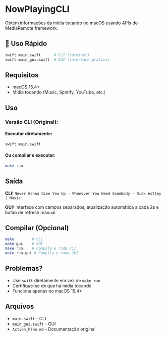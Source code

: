 # NowPlayingCLI

Obtém informações da mídia tocando no macOS usando APIs do MediaRemote framework.

## 🚀 Uso Rápido

```bash
swift main.swift      # CLI (terminal)
swift main_gui.swift  # GUI (interface gráfica)
```

## Requisitos

- macOS 15.4+
- Mídia tocando (Music, Spotify, YouTube, etc.)

## Uso

### Versão CLI (Original):

#### Executar diretamente:

```bash
swift main.swift
```

#### Ou compilar e executar:

```bash
make run
```

## Saída

**CLI:** `Never Gonna Give You Up - Whenever You Need Somebody - Rick Astley | Music`

**GUI:** Interface com campos separados, atualização automática a cada 2s e botão de refresh manual.

## Compilar (Opcional)

```bash
make        # CLI
make gui    # GUI
make run    # Compila e roda CLI
make run-gui # Compila e roda GUI
```

## Problemas?

- Use `swift` diretamente em vez de `make run`
- Certifique-se de que há mídia tocando
- Funciona apenas no macOS 15.4+

## Arquivos

- `main.swift` - CLI
- `main_gui.swift` - GUI  
- `Action_Plan.md` - Documentação original

